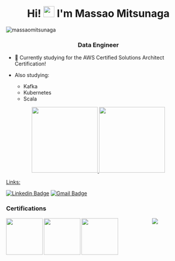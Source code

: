 <h1 align="center">Hi! <img src="https://raw.githubusercontent.com/kaueMarques/kaueMarques/master/hi.gif" width="30px"> I'm Massao Mitsunaga</h1>
<p align="left"> <img src="https://komarev.com/ghpvc/?username=massaomitsunaga" alt="massaomitsunaga" /> </p>
<h3 align="center">Data Engineer</h3>

- 📜 Currently studying for the AWS Certified Solutions Architect Certification!

- Also studying:
  - Kafka
  - Kubernetes
  - Scala  

<div align="center">
  <a href="https://github.com/massaomitsunaga">
  <img height="180em" src="https://github-readme-stats.vercel.app/api?username=massaomitsunaga&show_icons=true&theme=midnight-purple&include_all_commits=true&count_private=true"/>
  <img height="180em" src="https://github-readme-stats.vercel.app/api/top-langs/?username=massaomitsunaga&layout=compact&langs_count=7&theme=midnight-purple"/>
</div>
  

<p align="left">
Links: 
</p>

[![Linkedin Badge](https://img.shields.io/badge/-Massao-blue?style=flat-square&logo=Linkedin&logoColor=white&link=https://www.linkedin.com/in/massaomitsunaga/)](https://www.linkedin.com/in/massaomitsunaga/) 
[![Gmail Badge](https://img.shields.io/badge/-mitsun.massao@gmail.com-c14438?style=flat-square&logo=Gmail&logoColor=white&link=mailto:mitsun.massao@gmail.com)](mailto:mitsun.massao@gmail.com)

<p align="center">
  <h3 align="left"> Certifications </h3>
    <img align="left" src="https://images.credly.com/size/340x340/images/68468004-5a85-4f3b-bc58-590773979486/AWS-CloudPractitioner-2020.png" width="100" height="100">
    <img align="left" src="https://images.credly.com/size/340x340/images/655a478d-ecde-4a92-afcd-3c7be176ccf3/image.png" width="100" height="100">
    <img align="left" src="https://images.credly.com/size/340x340/images/ed8e9dd4-2125-4e0b-9db1-57cf67de09d9/image.png" width="100" height="100">
</p>

<div align="center">
  <img align="center" src="https://github.com/massaomitsunaga/massaomitsunaga/blob/output/github-contribution-grid-snake.svg">
</div>
 
